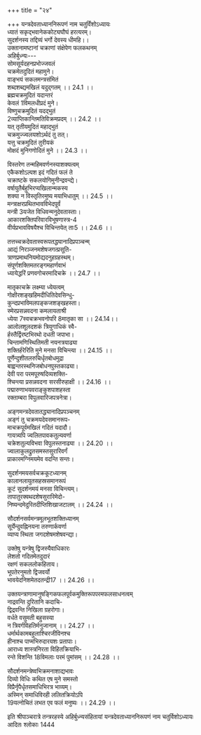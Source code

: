 +++
title = "२४"

+++
यन्त्रदेवताध्याननिरूपणं नाम चतुर्विंशोऽध्यायः  
ध्यातं सकृद्भवानेककोट्यघौघं हरत्यरम्।  
सुदर्शनस्य तद्दिव्यं भर्गो देवस्य धीमहि।।  
उक्तानामष्टानां चक्राणां संक्षेपेण फलकथनम्  
अहिर्बुध्न्यः---  
सोमसूर्यदहनप्रभोज्जवलं  
चक्रमेतदुदितं महामुने।  
वाङ्भयं सकलमन्त्रसंमितं  
शब्दशब्द्यमखिलं यदुद्गतम् ।। 24.1 ।।  
ब्रह्मचक्रमुदितं यदान्तरं  
केवलं 1विमलधीप्रदं मुने।  
विष्णुचक्रमुदितं यदद्भुतं  
2व्याप्तिकान्तिमतिविक्रमप्रदम् ।। 24.2 ।।  
यत् तृतीयमुदितं महाद्भुतं  
चक्रमुज्ज्वलयशोऽर्थदं तु तत्।  
यत्तु चक्रमुदितं तुरीयकं  
मोक्षदं मुनिगणोदितं मुने ।। 24.3 ।।  

[^1]: सकल A B C E F  

[^2]: व्यक्ति E.  
पञ्चमं विजयदायि कीर्तिदं  
षष्ठमुग्रगदमृत्युनाशनम्।  
ब्रह्मवर्चसविधायि सप्तमं  
संपदर्थविजयार्थमष्टमम् ।। 24.4 ।।  
  
विस्तरेण तन्महिमवर्णनस्याशक्यत्वम्  
एकैकशोऽल्पश इदं गदितं फलं ते  
चक्राष्टके सकलयोगिमुनीन्द्रवन्द्ये।  
वर्षायुतैर्बहुभिरप्यखिलान्मकस्य  
शक्या न विस्तृतिरमुष्य मयाभिधातुम् ।। 24.5 ।।  
मन्त्राक्षरप्रथितभावविभेदपूर्वं  
मन्त्री 3यजेत विधिवन्मनुदेवतास्ताः।  
आकारशक्तिपरिवारविभूषणास्त्र-4  
वीर्यप्रभावविषयैश्च विचिन्तयेत् ताः5 ।। 24.6 ।।  
  
तत्तच्चक्रदेवतास्वरूपतद्ध्यानादिप्रपञ्चन्म्  
आद्यं निरञ्जनमशेषजगत्प्रसूति-  
त्राणप्रमाथनियमोद्यदनुहग्रहस्थम्।  
संपूर्णशक्तिमतरङ्गमहार्णवाभं  
ध्यायेद्धरिं प्रणवगोचरमादिचक्रे ।। 24.7 ।।  

[^3]: यथेह A B C F; यथैव E.  

[^4]: विभूषणार्थ A B C E F  

[^5]: ताम् E.  
श्वेतं प्रसन्नवदनं कमलायताक्षं  
पीताम्बरं पृथुलवक्षसमात्मयोनिम्।  
पीनोरुदीर्घभुजबृन्दधृतारिशङ्ख-  
कौमोदकीसरसिजं खलु विष्णुचक्रे ।। 24.8 ।।  
श्यामं किरीटिनमुदारचतुर्भुजस्थ-  
कौमोदकीकमलवारिजवर्यचक्रम्।  
नारायणं नयननन्दनमादिदेवं  
ध्यायेच्छ्रिया सह तृतीयपदस्थचक्रे ।। 24.9 ।।  
कुन्देन्दुगौरमरविन्ददलायताक्षं  
शुद्धाक्षमालममलोद्यतबोधमुद्रम्।  
बाहुद्वयीविधृतचक्रविशुद्धशङ्खं  
तं वासुदेवमिति चिन्तय तुर्यचक्रे ।। 24.10 ।।  
शङ्खारिपङ्कजगदाङ्कुशपाशशार्ङ्ग-  
सौनन्दकान् दधतमष्टभिरुग्रहस्तैः।  
तार्क्ष्यस्थितं रजतशैलनिभं पुराणं  
संचिन्तयेदजितचक्रगतं पुमांसम् ।। 24.11 ।।  
क्रूरोग्रवक्रनखकोटिनिकृत्तदैत्य-  
वक्षःस्थलोच्चलितशोणितदिग्धदेहम्6।  
घोरप्रकारनयनत्रयदुर्निरीक्षं  
षष्ठे विचिन्तय मुने नरसिंहमीशम् ।। 24.12 ।।  

[^6]: दैत्यम् A B C E F  
सोमाग्निसूर्यकिरणोद्नमपुञ्जकुञ्जृ  
मध्यस्थितं विधृतपद्मगदारिशङ्खम्।  
छन्दःस्थितं भुवनकारणमप्रमेयं  
श्रीशं विचिन्तय मुने पुरुषं पुराणम् ।। 24.13 ।।  
  
मातृकाचक्रे लक्ष्म्या ध्येयत्वम्  
गोक्षीरशङ्खहिमदीधितिदेवसिन्धु-  
कुन्दप्रभाविमलपङ्कजशङ्खहस्ता।  
स्मेरप्रसन्नवदना कमलायताश्री  
ध्येया 7स्वचक्रभवनोपरि 8मातृका सा ।। 24.14।।  
आलोलशूलदशकं त्रियुगाधिकं स्वै-  
र्हस्तैर्द्विरष्टभिरथो दधती जपाभा।  
चिन्तामणिस्थितिमती नयनत्रयाढ्या  
शक्तिर्हरेरिति मुने मनसा विचिन्त्या ।। 24.15 ।।  
पूर्णेन्दुशीतलरुचिर्धृतबोधमुद्रा  
बाह्वन्तरस्थनिजबोधनपुस्तकाढ्या।  
देवी परा परमपूरुषदिव्यशक्ति-  
श्चिन्त्या प्रसन्नवदना सरसीरुहाक्षी ।। 24.16 ।।  
पद्मारुणाभयवराङ्कुशपाशहस्ता  
रक्ताम्बरा विपुलवारिजपत्रनेत्रा।  

[^7]: सचक्र B C E F  

[^8]: मातृकाख्या A B C E F  
सूक्ष्मप्रभास्थितपरावरतत्त्वजाता  
चिन्त्यादिशक्तिरपि9 सा च परावराख्या ।। 24.17 ।।  
बाहुस्थपाशवलिताखिलजीववर्गा  
बन्धूकपद्मकुसुमारुणदेहकान्तिः।  
पीनस्तनी मदविघूर्णितनेत्रपद्मा  
लक्ष्मीशपार्श्वनिलयाखिलदेवतेयम् ।। 24.18 ।।  
10वक्राग्रनासिनिशिताङ्कुशकीलितेन  
11नम्रेण जीवनिकरेण समीड्यमाना।  
दिव्याङ्कुशस्थितिमती हरिशक्तिराद्या  
ध्येया समाधिनिरतेन 12महाप्रभावा ।। 24.19 ।।  
  
अङ्गमन्त्रदेवतातद्ध्यानादिप्रपञ्चनम्  
अङ्गं तु चक्रमयदेवसमानरूप-  
माचक्रपूर्वमखिलं गदितं यदादौ।  
गायत्र्यपि ज्वलितपावकतुल्यवर्णा  
चक्रेशतुल्यविभवा विपुलस्तनाढ्या ।। 24.20 ।।  
ज्वालाकुलद्रुतसमस्तसुरारिवर्गं  
प्राकारमग्निमयमेव वदन्ति सन्तः।  

[^9]: रिति सापि D  

[^10]: वक्त्राग्र A; वक्राग्रनास D  

[^11]: नेत्रेण B C; नक्रेण A  

[^12]:  महानुभावा D  
व्योमस्थशक्तिरपि सूर्यसहस्रमाला  
13नीलाम्बुजद्युतिमती मनसा विचिन्त्या ।। 24.21 ।।  
मालां चतुर्गतिमयीं वपुषा दधाना  
वायुस्थशक्तिरपि धूम्रतनुर्विचिन्त्या।  
कालान्‌लाख्यतरुणार्कसहस्रमाला  
तेजःस्थशक्तिरपि रक्ततनुर्विचिन्त्या ।। 24.22 ।।  
पीयूषरूपरचना सलिलस्थशक्ति-  
धर्येया 14वराहनियुतायुतक्लृप्तमाला।  
उत्तप्ककाञ्चनरुचिः पुरुषेश्वराढ्या  
भूशक्तिरादिपुरुषस्य विचिन्तनीया ।। 24.23 ।।  
  
सुदर्शनमयसर्वचक्रकूटध्यानम्  
कालानलायुतसहस्रसमानरूपं  
कूटं सुदर्शनमयं मनसा विचिन्त्यम्।  
तापातुरक्वथदशेषसुरारिमेदो-  
निष्यन्दमेदुरितदीप्तिशिखाजटालम् ।। 24.24 ।।  
  
सौदर्शनसर्वमन्त्रमूलभूतशक्तिध्यानम्  
सूर्येन्दुवह्निनयना तरुणार्कवर्णा  
व्याप्य स्थिता जगदशेषमशेषवन्द्या।  

[^13]: B C omit two lines from here  

[^14]: पराह A; परा वि D  
चक्राणि 15बाहुनिवहैर्दधती सहस्रं  
16योनिः सुदर्शनमनोरिति चिन्तनीया ।। 24.25 ।।  
  
उक्तेषु यन्त्रेषु द्विजस्यैवाधिकारः  
लेशतो गदितमेतदुदारं  
रक्षणं सकललोकहिताय।  
भूपतेरनुमतो द्विजवर्यो  
भावयेदनिशमेतदतन्द्री17 ।। 24.26 ।।  
  
उक्तयन्त्राणामानुषङ्गिकफलपूर्वकमुक्तिरूपपरमफलसाधनत्वम्  
नाद्रवन्ति दुरितानि कदाचि-  
द्विद्रवन्ति निखिला ग्रहरोगाः।  
वर्धते वसुमती बहुसस्या  
न त्रिवर्गविहतिर्मनुजानाम् ।। 24.27 ।।  
धर्मार्थकामबहुलाश्चिरजीविनश्च  
हीनाश्च पाप्मभिरुदारयशः प्रतापाः।  
आराध्य शास्त्रनिरता विहितक्रियाभि-  
रन्ते विशन्ति 18विमलाः परमं पुमांसम् ।। 24.28 ।।  

[^15]: बाहुनिधनैः D  

[^16]: विष्णुः D  

[^17]: मेव तु मन्त्री A B C E F  

[^18]: विमलं A D E F  
  
सौदर्शनमन्त्रेष्वभिक्रमनाशाद्यभावः  
दिव्यो विधिः कथित एष मुने समस्तो  
विप्रैर्नृपैर्धृतसमाधिभिरत्र भाव्यम्।  
अस्मिन् समाधिविरही ललितक्रियोऽपि  
19यत्नोचितं लभत एव फलं मनुष्यः ।। 24.29 ।।  
  
इति श्रीपाञ्चरात्रे तन्त्ररहस्ये अहिर्बुध्न्यसंहितायां यन्त्रदेवताध्याननिरूपणं नाम चतुर्विशोऽध्यायः  
आदितः श्लोकाः 1444  

[^19]: दत्तोचितं A B C